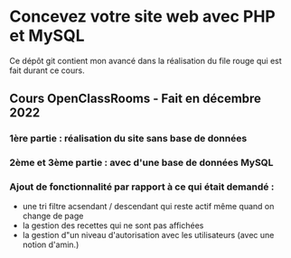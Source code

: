 # Concevez votre site web avec PHP et MySQL

Ce dépôt git contient mon avancé dans la réalisation du file rouge qui est fait durant ce cours. 

## Cours OpenClassRooms - Fait en décembre 2022

### 1ère partie : réalisation du site sans base de données

### 2ème et 3ème partie : avec d'une base de données MySQL

### Ajout de fonctionnalité par rapport à ce qui était demandé : 
  - une tri filtre acsendant / descendant qui reste actif même quand on change de page
  - la gestion des recettes qui ne sont pas affichées
  - la gestion d"un niveau d'autorisation avec les utilisateurs (avec une notion d'amin.)

